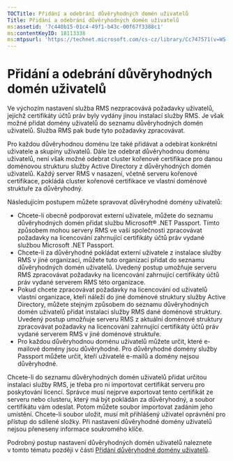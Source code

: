 ```yaml
---
TOCTitle: Přidání a odebrání důvěryhodných domén uživatelů
Title: Přidání a odebrání důvěryhodných domén uživatelů
ms:assetid: '7c440b15-01c4-49f1-b43c-00f67f3388c1'
ms:contentKeyID: 18113338
ms:mtpsurl: 'https://technet.microsoft.com/cs-cz/library/Cc747571(v=WS.10)'
---
```


Přidání a odebrání důvěryhodných domén uživatelů
================================================

Ve výchozím nastavení služba RMS nezpracovává požadavky uživatelů, jejichž certifikáty účtů práv byly vydány jinou instalací služby RMS. Je však možné přidat domény uživatelů do seznamu důvěryhodných domén uživatelů. Služba RMS pak bude tyto požadavky zpracovávat.

Pro každou důvěryhodnou doménu lze také přidávat a odebírat konkrétní uživatele a skupiny uživatelů. Dále lze odebrat důvěryhodnou doménu uživatelů, není však možné odebrat cluster kořenové certifikace pro danou doménovou strukturu služby Active Directory z důvěryhodných domén uživatelů. Každý server RMS v nasazení, včetně serveru kořenové certifikace, pokládá cluster kořenové certifikace ve vlastní doménové struktuře za důvěryhodný.

Následujícím postupem můžete spravovat důvěryhodné domény uživatelů:

-   Chcete-li obecně podporovat externí uživatele, můžete do seznamu důvěryhodných domén přidat službu Microsoft® .NET Passport. Tímto způsobem mohou servery RMS ve vaší společnosti zpracovávat požadavky na licencování zahrnující certifikáty účtů práv vydané službou Microsoft .NET Passport.
-   Chcete-li za důvěryhodné pokládat externí uživatele z instalace služby RMS v jiné organizaci, můžete tuto organizaci přidat do seznamu důvěryhodných domén uživatelů. Uvedený postup umožňuje serveru RMS zpracovávat požadavky na licencování zahrnující certifikáty účtů práv vydané serverem RMS této organizace.
-   Pokud chcete zpracovávat požadavky na licencování od uživatelů vlastní organizace, kteří náleží do jiné doménové struktury služby Active Directory, můžete stejným způsobem do seznamu důvěryhodných domén uživatelů přidat instalaci služby RMS dané doménové struktury. Uvedený postup umožňuje serveru RMS z aktuální doménové struktury zpracovávat požadavky na licencování zahrnující certifikáty účtů práv vydané serverem RMS v jiné doménové struktuře.
-   Pro každou důvěryhodnou doménu uživatelů můžete určit, které e-mailové domény jsou důvěryhodné. Pro důvěryhodné domény služby Passport můžete určit, kteří uživatelé e-mailů a domény nejsou důvěryhodné.

Chcete-li do seznamu důvěryhodných domén uživatelů přidat určitou instalaci služby RMS, je třeba pro ni importovat certifikát serveru pro poskytování licencí. Správce musí nejprve exportovat tento certifikát ze serveru nebo clusteru, který má být pokládán za důvěryhodný, a soubor certifikátu vám odeslat. Potom můžete soubor importovat zadáním jeho umístění. Chcete-li soubor uložit, musí mít přihlášený uživatel oprávnění pro přístup do sdílené složky. Při nastavení důvěryhodné domény uživatelů nejsou přeneseny informace soukromého klíče.

Podrobný postup nastavení důvěryhodných domén uživatelů naleznete v tomto tématu později v části [Přidání důvěryhodné domény uživatelů](https://technet.microsoft.com/ed672e58-6272-4ac0-a434-d1d938037e93).
